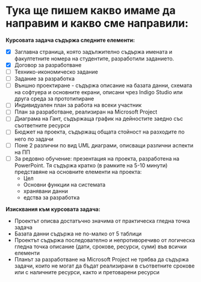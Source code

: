 # Тука ще пишем какво имаме да направим и какво сме направили:

**Курсовата задача съдържа следните елементи:**

- [x] Заглавна страница, която задължително съдържа имената и факултетните номера на студентите, разработили заданието.
- [x] Договор за разработване
- [ ] Технико-икономическо задание
- [ ] Задание за разработка
- [ ] Външно проектиране - съдържа описание на базата данни, схемата на софтуера и основните екрани, описани чрез Indigo Studio или друга среда за прототипиране
- [ ] Индивидуален план за работа на всеки участник
- [ ] План за разработване, реализиран на Microsoft Project
- [ ] Диаграма на Гант, съдържаща график на дейностите заедно със съответните ресурси
- [ ] Бюджет на проекта, съдържащ общата стойност на разходите по него по задачи
- [ ] Поне 2 различни по вид UML диаграми, описващи различни аспекти на ПП
- [ ] За редовно обучение: презентация на проекта, разработена на PowerPoint. Тя съдържа кратко (в рамките на 5-10 минути) представяне на основните елементи на проекта:
  - Цел
  - Основни функции на системата
  - хранявани данни
  - едства за разработка

**Изисквания към курсовата задача:**

- Проектът описва достатъчно значима от практическа гледна точка задача
- Базата данни съдържа не по-малко от 5 таблици
- Проектът съдържа последователно и непротиворечиво от логическа гледна точка описание (дати, срокове, ресурси, суми) във всички елементи
- Планът за разработване на Microsoft Project не трябва да съдържа задачи, които не могат да бъдат реализирани в съответните срокове или с наличните ресурси, както и претоварени ресурси
